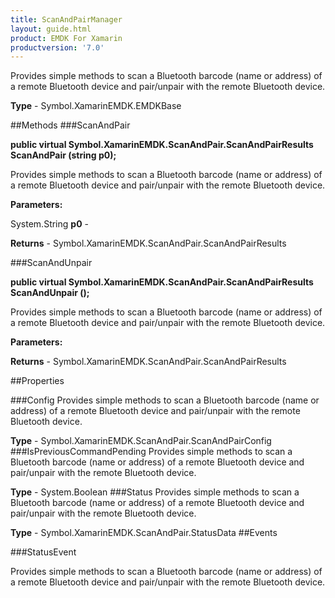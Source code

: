 ```yaml
---
title: ScanAndPairManager
layout: guide.html
product: EMDK For Xamarin 
productversion: '7.0' 
---
```

Provides simple methods to scan a Bluetooth barcode (name or address) of a remote Bluetooth device and pair/unpair with the remote Bluetooth device.

**Type** - Symbol.XamarinEMDK.EMDKBase

##Methods
###ScanAndPair

**public virtual Symbol.XamarinEMDK.ScanAndPair.ScanAndPairResults ScanAndPair (string p0);**

Provides simple methods to scan a Bluetooth barcode (name or address) of a remote Bluetooth device and pair/unpair with the remote Bluetooth device.

**Parameters:**

System.String **p0**  - 
        

**Returns** - Symbol.XamarinEMDK.ScanAndPair.ScanAndPairResults

###ScanAndUnpair

**public virtual Symbol.XamarinEMDK.ScanAndPair.ScanAndPairResults ScanAndUnpair ();**

Provides simple methods to scan a Bluetooth barcode (name or address) of a remote Bluetooth device and pair/unpair with the remote Bluetooth device.

**Parameters:**

**Returns** - Symbol.XamarinEMDK.ScanAndPair.ScanAndPairResults

##Properties

###Config
Provides simple methods to scan a Bluetooth barcode (name or address) of a remote Bluetooth device and pair/unpair with the remote Bluetooth device.

**Type** - Symbol.XamarinEMDK.ScanAndPair.ScanAndPairConfig
###IsPreviousCommandPending
Provides simple methods to scan a Bluetooth barcode (name or address) of a remote Bluetooth device and pair/unpair with the remote Bluetooth device.

**Type** - System.Boolean
###Status
Provides simple methods to scan a Bluetooth barcode (name or address) of a remote Bluetooth device and pair/unpair with the remote Bluetooth device.

**Type** - Symbol.XamarinEMDK.ScanAndPair.StatusData
##Events

###StatusEvent

Provides simple methods to scan a Bluetooth barcode (name or address) of a remote Bluetooth device and pair/unpair with the remote Bluetooth device.

